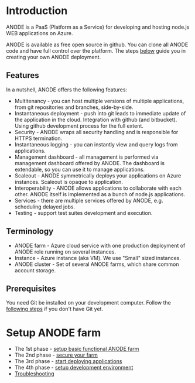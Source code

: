 # Introduction

ANODE is a PaaS (Platform as a Service) for developing and hosting node.js WEB applications on Azure.

ANODE is available as free open source in github. You can clone all ANODE code and have full control over the platform. The steps [below](https://github.com/anodejs/anodejs#setup-anode-farm) guide you in creating your own ANODE deployment.

## Features

In a nutshell, ANODE offers the following features:

* Multitenancy - you can host multiple versions of multiple applications, from git repositories and branches, side-by-side.
* Instantaneous deployment - push into git leads to immediate update of the application in the cloud. Integration with github (and bitbucket). Using github development process for the full extent.
* Security - ANODE wraps all security handling and is responsible for HTTPS termination.
* Instantaneous logging - you can instantly view and query logs from applications.
* Management dashboard - all management is performed via management dashboard offered by ANODE. The dashboard is extendable, so you can use it to manage applications.
* Scaleout - ANODE symmetrically deploys your applications on Azure instances. Scaleout is opaque to application.
* Interoperability - ANODE allows applications to collaborate with each other. ANODE itself is implemented as a bunch of node.js applications.
* Services - there are multiple services offered by ANODE, e.g. scheduling delayed jobs.
* Testing - support test suites development and execution.

## Terminology

* ANODE farm - Azure cloud service with one production deployment of ANODE role running on several instances.
* Instance - Azure instance (aka VM). We use "Small" sized instances.
* ANODE cluster - Set of several ANODE farms, which share common account storage.

## Prerequisites

You need Git be installed on your development computer. Follow the [following steps](https://help.github.com/articles/set-up-git) if you don't have Git yet.

# Setup ANODE farm

* The 1st phase - [setup basic functional ANODE farm](https://github.com/anodejs/anodejs/blob/master/docs/SIMPLE_SETUP.md)
* The 2nd phase - [secure your farm](https://github.com/anodejs/anodejs/blob/master/docs/SECURITY_SETUP.md)
* The 3rd phase - [start deploying applications](https://github.com/anodejs/anodejs/blob/master/docs/APPREPO_SETUP.md)
* The 4th phase - [setup development environment](https://github.com/anodejs/anodejs/blob/master/docs/DEVENV_SETUP.md)
* [Troubleshooting](https://github.com/anodejs/anodejs/blob/master/docs/TROUBLESHOOTING_SETUP.md)